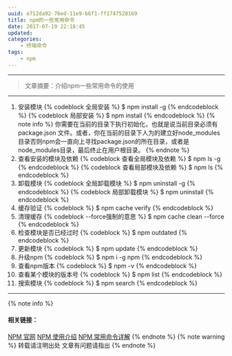 ```yaml
---
uuid: e712da92-76ed-11e9-b6f1-ff1747528169
title: npm的一些常用命令
date: 2017-07-19 22:18:45
updated:
categories:
    - 终端命令
tags:
    - npm
---
```

---

>文章摘要：介绍npm一些常用命令的使用
 
 <!-- more -->

***
<!-- 内容 -->
1. 安装模块
{% codeblock 全局安装 %}
$ npm install <Module Name> -g
{% endcodeblock %}
{% codeblock 局部安装 %}
$ npm install <Module Name>
{% endcodeblock %}
{% note info %}
你需要在当前的目录下执行初始化，也就是说当前目录必须有 package.json 文件。或者，你在当前的目录下人为的建立好node_modules目录否则npm会一直向上寻找package.json的所在目录，或者是node_modules目录，最后终止在用户根目录。
{% endnote %}
2. 查看安装的模块及依赖
{% codeblock 查看全局模块及依赖 %}
$ npm ls -g
{% endcodeblock %}
{% codeblock 查看局部模块及依赖 %}
$ npm ls
{% endcodeblock %}
3. 卸载模块
{% codeblock 全局卸载模块 %}
$ npm uninstall <Module Name> -g
{% endcodeblock %}
{% codeblock 局部卸载模块 %}
$ npm uninstall <Module Name>
{% endcodeblock %}
4. 缓存验证
{% codeblock %}
$ npm cache verify
{% endcodeblock %}
5. 清理缓存
{% codeblock --force强制的意思 %}
$ npm cache clean --force
{% endcodeblock %}
6. 检查模块是否已经过时
{% codeblock %}
$ npm outdated
{% endcodeblock %}
7. 更新模块
{% codeblock %}
$ npm update
{% endcodeblock %}
8. 升级npm
{% codeblock %}
$ npm i -g npm
{% endcodeblock %}
9. 查看npm版本
{% codeblock %}
$ npm -v
{% endcodeblock %}
10. 查看某个模块的版本号
{% codeblock %}
$ npm list <Module name>
{% endcodeblock %}
11. 搜索模块
{% codeblock %}
$ npm search <Module name>
{% endcodeblock %}
***
{% note info %} 
 #### 相关链接：
 [NPM 官网](https://www.npmjs.com)
 [NPM 使用介绍](http://www.runoob.com/nodejs/nodejs-npm.html)
 [NPM 常用命令详解](http://www.cnblogs.com/PeunZhang/p/5553574.html)
{% endnote %}
{% note warning %} 
 转载请注明出处 
 文章有问题请指出
{% endnote %}


